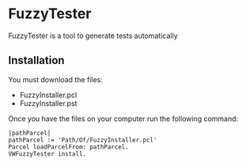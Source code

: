 ﻿# FuzzyTester


FuzzyTester is a tool to generate tests automatically


## Installation


You must download the files:
* FuzzyInstaller.pcl
* FuzzyInstaller.pst


Once you have the files on your computer run the following command:


```Smalltalk
|pathParcel|
pathParcel := 'Path/Of/FuzzyInstaller.pcl'
Parcel loadParcelFrom: pathParcel.
VWFuzzyTester install.
```